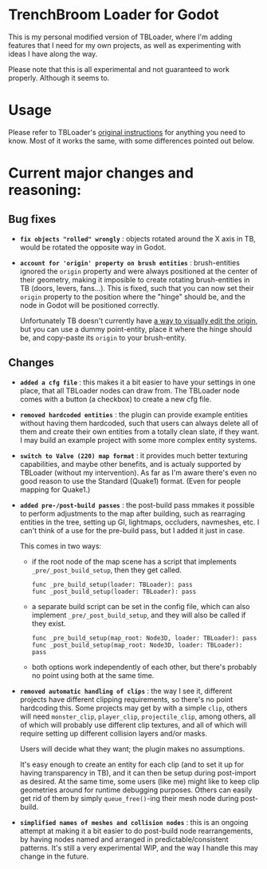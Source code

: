 # TrenchBroom Loader for Godot

This is my personal modified version of TBLoader, where I'm adding features that I need for my own projects, as well as experimenting with ideas I have along the way. 

Please note that this is all experimental and not guaranteed to work properly. Although it seems to.

# Usage

Please refer to TBLoader's [original instructions](https://github.com/codecat/godot-tbloader#usage) for anything you need to know. Most of it works the same, with some differences pointed out below.

# Current major changes and reasoning:

## Bug fixes

- **`fix objects "rolled" wrongly`** : objects rotated around the X axis in TB, would be rotated the opposite way in Godot.

- **`account for 'origin' property on brush entities`** : brush-entities ignored the `origin` property and were always positioned at the center of their geometry, making it imposible to create rotating brush-entities in TB (doors, levers, fans...). This is fixed, such that you can now set their `origin` property to the position where the "hinge" should be, and the node in Godot will be positioned correctly.

  Unfortunately TB doesn't currently have [a way to visually edit the origin](https://github.com/TrenchBroom/TrenchBroom/issues/4347), but you can use a dummy point-entity, place it where the hinge should be, and copy-paste its `origin` to your brush-entity.

## Changes

- **`added a cfg file`** : this makes it a bit easier to have your settings in one place, that all TBLoader nodes can draw from. The TBLoader node comes with a button (a checkbox) to create a new cfg file.

- **`removed hardcoded entities`** : the plugin can provide example entities without having them hardcoded, such that users can always delete all of them and create their own entities from a totally clean slate, if they want. I may build an example project with some more complex entity systems.

- **`switch to Valve (220) map format`** : it provides much better texturing capabilities, and maybe other benefits, and is actualy supported by TBLoader (without my intervention). As far as I'm aware there's even no good reason to use the Standard (Quake1) format. (Even for people mapping for Quake1.)

- **`added pre-/post-build passes`** : the post-build pass mmakes it possible to perform adjustments to the map after building, such as rearraging entities in the tree, setting up GI, lightmaps, occluders, navmeshes, etc. I can't think of a use for the pre-build pass, but I added it just in case.

  This comes in two ways:
  - if the root node of the map scene has a script that implements `_pre/_post_build_setup`, then they get called.
    ```gdscript
    func _pre_build_setup(loader: TBLoader): pass
    func _post_build_setup(loader: TBLoader): pass
    ```

  - a separate build script can be set in the config file, which can also implement `_pre/_post_build_setup`, and they will also be called if they exist.
    ```gdscript
    func _pre_build_setup(map_root: Node3D, loader: TBLoader): pass
    func _post_build_setup(map_root: Node3D, loader: TBLoader): pass
    ```

  - both options work independently of each other, but there's probably no point using both at the same time.

- **`removed automatic handling of clips`** : the way I see it, different projects have different clipping requirements, so there's no point hardcoding this. Some projects may get by with a simple `clip`, others will need `monster_clip`, `player_clip`, `projectile_clip`, among others, all of which will probably use different clip textures, and all of which will require setting up different collision layers and/or masks.

  Users will decide what they want; the plugin makes no assumptions.

  It's easy enough to create an entity for each clip (and to set it up for having transparency in TB), and it can then be setup during post-import as desired. At the same time, some users (like me) might like to keep clip geometries around for runtime debugging purposes. Others can easily get rid of them by simply `queue_free()`-ing their mesh node during post-build. 

- **`simplified names of meshes and collision nodes`** : this is an ongoing attempt at making it a bit easier to do post-build node rearrangements, by having nodes named and arranged in predictable/consistent patterns. It's still a very experimental WIP, and the way I handle this may change in the future.
